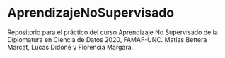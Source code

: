# AprendizajeNoSupervisado
Repositorio para el práctico del curso Aprendizaje No Supervisado de la Diplomatura en Ciencia de Datos 2020, FAMAF-UNC. Matías Bettera Marcat, Lucas Didoné y Florencia Margara.
